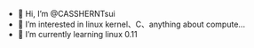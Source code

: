 - 👋 Hi, I’m @CASSHERNTsui
- 👀 I’m interested in linux kernel、C、anything about compute...
- 🌱 I’m currently learning linux 0.11

<!---
CASSHERNTsui/CASSHERNTsui is a ✨ special ✨ repository because its `README.md` (this file) appears on your GitHub profile.
You can click the Preview link to take a look at your changes.
--->
